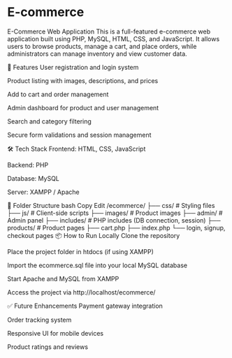 # E-commerce
E-Commerce Web Application
This is a full-featured e-commerce web application built using PHP, MySQL, HTML, CSS, and JavaScript. It allows users to browse products, manage a cart, and place orders, while administrators can manage inventory and view customer data.

🚀 Features
User registration and login system

Product listing with images, descriptions, and prices

Add to cart and order management

Admin dashboard for product and user management

Search and category filtering

Secure form validations and session management

🛠️ Tech Stack
Frontend: HTML, CSS, JavaScript

Backend: PHP

Database: MySQL

Server: XAMPP / Apache

📂 Folder Structure
bash
Copy
Edit
/ecommerce/
├── css/              # Styling files
├── js/               # Client-side scripts
├── images/           # Product images
├── admin/            # Admin panel
├── includes/         # PHP includes (DB connection, session)
├── products/         # Product pages
├── cart.php
├── index.php
└── login, signup, checkout pages
📦 How to Run Locally
Clone the repository

Place the project folder in htdocs (if using XAMPP)

Import the ecommerce.sql file into your local MySQL database

Start Apache and MySQL from XAMPP

Access the project via http://localhost/ecommerce/

✅ Future Enhancements
Payment gateway integration

Order tracking system

Responsive UI for mobile devices

Product ratings and reviews
